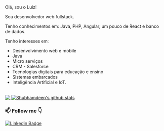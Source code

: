 Olá, sou o Luiz!

Sou desenvolvedor web fullstack.

Tenho conhecimentos em: Java, PHP, Angular, um pouco de React e banco de dados.<br>

Tenho interesses em:
- Desenvolvimento web e mobile
- Java
- Micro serviços
- CRM - Salesforce
- Tecnologias digitais para educação e ensino
- Sistemas embarcados
- Inteligência Artificial e IoT. 

<br>
<a href="https://github.com/lcpsantos">
  <img align="center" src="https://github-readme-stats.vercel.app/api/top-langs/?username=lcpsantos&theme=dark&hide_langs_below=1" />
</a>

<a href="https://github.com/lcpsantos">
 <img align="center" src="https://github-readme-stats.vercel.app/api?username=lcpsantos&show_icons=true&theme=dark&line_height=27" alt="Shubhamdeep's github stats"/>
</a>
<br>


### 📫 Follow me 👇

[![Linkedin Badge](https://img.shields.io/badge/-LinkedIn-blue?style=flat-square&logo=Linkedin&logoColor=white&link=https://www.linkedin.com/in/lcpsantos/)](https://www.linkedin.com/in/lcpsantos/)
